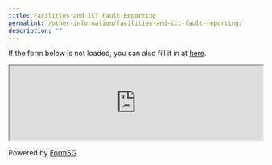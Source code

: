 ```yaml
---
title: Facilities and ICT Fault Reporting
permalink: /other-information/facilities-and-ict-fault-reporting/
description: ""
---
```

<p>If the form below is not loaded, you can also fill it in at&nbsp;<a href="https://form.gov.sg/forms/moe/5b46d7323aec7b000f9d08c0" target="_blank" rel="noopener">here</a>.</p>
<p><iframe width = "100%" src="https://form.gov.sg/forms/moe/5b46d7323aec7b000f9d08c0" data-mce-fragment="1"></iframe></p>
<p>Powered by&nbsp;<a href="https://form.gov.sg/" target="_blank" rel="noopener">FormSG</a></p>